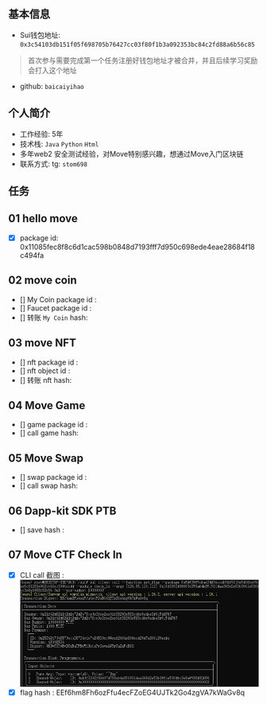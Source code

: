 ## 基本信息
- Sui钱包地址: `0x3c54103db151f05f698705b76427cc03f80f1b3a092353bc84c2fd88a6b56c85`
> 首次参与需要完成第一个任务注册好钱包地址才被合并，并且后续学习奖励会打入这个地址
- github: `baicaiyihao`

## 个人简介
- 工作经验: 5年
- 技术栈: `Java` `Python` `Html`
- 多年web2 安全测试经验，对Move特别感兴趣，想通过Move入门区块链
- 联系方式: tg: `stom698` 

## 任务

##   01 hello move  
- [x] package id: 0x11085fec8f8c6d1cac598b0848d7193fff7d950c698ede4eae28684f18c494fa

##   02 move coin
- [] My Coin package id : 
- [] Faucet package id : 
- [] 转账 `My Coin` hash:

##   03 move NFT
- [] nft package id :
- [] nft object id : 
- [] 转账 nft  hash:

##   04 Move Game
- [] game package id :
- [] call game hash:

##   05 Move Swap
- [] swap package id :
- [] call swap hash:

##   06 Dapp-kit SDK PTB
- [] save hash :

##   07 Move CTF Check In
- [x] CLI call 截图 : ![截图](./code/task7/1717903519799.jpg)
- [x] flag hash : EEf6hm8Fh6ozFfu4ecFZoEG4UJTk2Go4zgVA7kWaGv8q